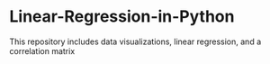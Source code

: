 # Linear-Regression-in-Python
This repository includes data visualizations, linear regression, and a correlation matrix
